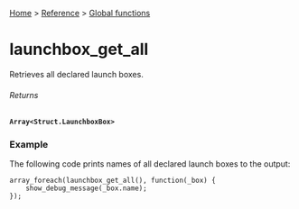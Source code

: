 [Home](/README.md) > [Reference](/Docs/Reference/Reference.md) > [Global functions](/Docs/Reference/Functions/TOC.md)

# launchbox_get_all

Retrieves all declared launch boxes.

###### Returns
**`Array<Struct.LaunchboxBox>`**

### Example

The following code prints names of all declared launch boxes to the output:

```gml
array_foreach(launchbox_get_all(), function(_box) {
    show_debug_message(_box.name);
});
```

